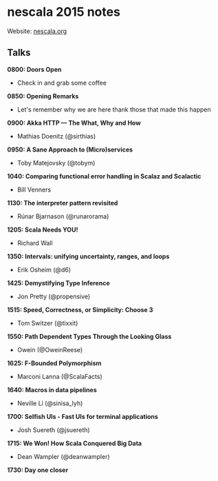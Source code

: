 # nescala 2015 notes

Website: [nescala.org](http://www.nescala.org/)

## Talks

__0800: Doors Open__
- Check in and grab some coffee

__0850: Opening Remarks__
- Let's remember why we are here thank those that made this happen

__0900: Akka HTTP — The What, Why and How__
- Mathias Doenitz (@sirthias)

__0950: A Sane Approach to (Micro)services__
- Toby Matejovsky (@tobym)

__1040: Comparing functional error handling in Scalaz and Scalactic__
- Bill Venners

__1130: The interpreter pattern revisited__
- Rúnar Bjarnason (@runarorama)

__1205: Scala Needs YOU!__
- Richard Wall

__1350: Intervals: unifying uncertainty, ranges, and loops__
- Erik Osheim (@d6)

__1425: Demystifying Type Inference__
- Jon Pretty (@propensive)

__1515: Speed, Correctness, or Simplicity: Choose 3__
- Tom Switzer (@tixxit)

__1550: Path Dependent Types Through the Looking Glass__
- Owein (@OweinReese)

__1625: F-Bounded Polymorphism__
- Marconi Lanna (@ScalaFacts)

__1640: Macros in data pipelines__
- Neville Li (@sinisa_lyh)

__1700: Selfish UIs - Fast UIs for terminal applications__
- Josh Suereth (@jsuereth)

__1715: We Won! How Scala Conquered Big Data__
- Dean Wampler (@deanwampler)

__1730: Day one closer__
